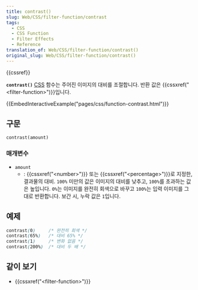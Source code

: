 ```yaml
---
title: contrast()
slug: Web/CSS/filter-function/contrast
tags:
  - CSS
  - CSS Function
  - Filter Effects
  - Reference
translation_of: Web/CSS/filter-function/contrast()
original_slug: Web/CSS/filter-function/contrast()
---
```


{{cssref}}

**`contrast()`** [CSS](/ko/docs/Web/CSS) 함수는 주어진 이미지의 대비를 조절합니다. 반환 값은 {{cssxref("&lt;filter-function&gt;")}}입니다.

{{EmbedInteractiveExample("pages/css/function-contrast.html")}}

## 구문

```
contrast(amount)
```

### 매개변수

- `amount`
  - : {{cssxref("&lt;number&gt;")}} 또는 {{cssxref("&lt;percentage&gt;")}}로 지정한, 결과물의 대비. `100%` 미만의 값은 이미지의 대비를 낮추고, `100%`를 초과하는 값은 높입니다. `0%`는 이미지를 완전히 회색으로 바꾸고 `100%`는 입력 이미지를 그대로 반환합니다. 보간 시, 누락 값은 `1`입니다.

## 예제

```css
contrast(0)     /* 완전히 회색 */
contrast(65%)   /* 대비 65% */
contrast(1)     /* 변화 없음 */
contrast(200%)  /* 대비 두 배 */
```

## 같이 보기

- {{cssxref("&lt;filter-function&gt;")}}
